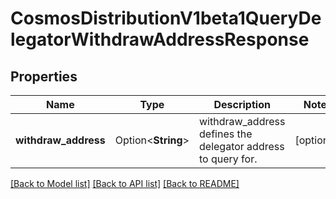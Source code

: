 # CosmosDistributionV1beta1QueryDelegatorWithdrawAddressResponse

## Properties

Name | Type | Description | Notes
------------ | ------------- | ------------- | -------------
**withdraw_address** | Option<**String**> | withdraw_address defines the delegator address to query for. | [optional]

[[Back to Model list]](../README.md#documentation-for-models) [[Back to API list]](../README.md#documentation-for-api-endpoints) [[Back to README]](../README.md)


